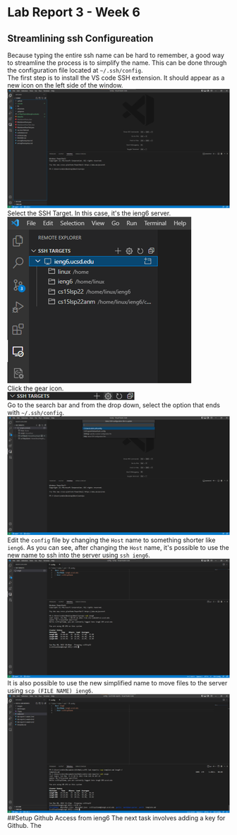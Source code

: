 # Lab Report 3 - Week 6
## Streamlining ssh Configureation

Because typing the entire ssh name can be hard to remember, a good way to streamline the process is to simplify the name. This can be done through the configuration file located at `~/.ssh/config`. <br>
The first step is to install the VS code SSH extension. It should appear as a new icon on the left side of the window. <br>
![Image](lab3images/ssh-homepage(1).png) <br>
Select the SSH Target. In this case, it's the ieng6 server. <br>
![Image](lab3images/ssh-target(2).png) <br>
Click the gear icon. <br>
![Image](lab3images/gear-icon(3).png) <br>
Go to the search bar and from the drop down, select the option that ends with `~/.ssh/config`. <br>
![Image](lab3images/select-config-path(4).png) <br>
Edit the `config` file by changing the `Host` name to something shorter like `ieng6`. As you can see, after changing the `Host` name, it's possible to use the new name to ssh into the server using `ssh ieng6`. <br>
![Image](lab3images/simple-login(5).png) <br>
It is also possible to use the new simplified name to move files to the server using `scp (FILE NAME) ieng6`. <br>
![Image](lab3images/scp-simplified(6).png) <br>
##Setup Github Access from ieng6
The next task involves adding a key for Github.
The
